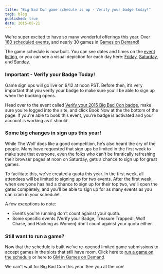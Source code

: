 ```yaml
---
title: "Big Bad Con game schedule is up - Verify your badge today!"
tags: blog
published: true
date: 2015-08-21
---
```


We're super excited to have so many wonderful offerings this year. Over [180 scheduled events](http://www.bigbadcon.com/events/), and nearly 30 games in [Games on Demand](http://www.bigbadcon.com/games-on-demand-2015/)!

The game schedule is now built. You can see dates and times on the [event listing](http://www.bigbadcon.com/events/), or you can see a visual depiction for each day here: [Friday](https://docs.google.com/spreadsheets/d/1piy9vW5ip_4_yClnW7YqfW3NCHc0cGHVmruFIbbwmyg/edit#gid=2), [Saturday](https://docs.google.com/spreadsheets/d/1piy9vW5ip_4_yClnW7YqfW3NCHc0cGHVmruFIbbwmyg/edit#gid=3), and [Sunday](https://docs.google.com/spreadsheets/d/1piy9vW5ip_4_yClnW7YqfW3NCHc0cGHVmruFIbbwmyg/edit#gid=4).

### Important - Verify your Badge Today!

Game sign ups will go live on 9/12 at noon PST. Before then, it’s very important that you verify your badge to make sure you'll be able to sign up when the booking opens.

Head over to the event called [Verify your 2015 Big Bad Con badge](http://www.bigbadcon.com/events/verify-your-2015-big-bad-con-badge/), make sure you're logged into the site, and click Book Now at the the bottom of the page. If you're able to book this event, you're badge is activated and your account is working as it should!

### Some big changes in sign ups this year!

While The Wolf does like a good competition, he’s also heard the cry of the people. Many have requested that sign ups be limited in the first week to make sure that everyone, even the folks who can't be frantically refreshing their browser pages at noon on Saturday, gets a chance to sign up for great games.

To facilitate this, we've created a quota this year. In the first week, all attendees will be limited to signing up for two events. After the first week, when everyone has had a chance to sign up for their top two, we'll open the gates completely, and you'll be able to sign up for as many events as you can cram in your schedule!

A few exceptions to note:

- Events you're running don't count against your quota.
- Some specific events (Verify your Badge, Treasure Trapped!, Wolf Chase, and Hacking as Women) don’t count against your quota either.

### Still want to run a game?

Now that the schedule is built we've re-opened limited game submissions to accept games in the slots that still have room. Click here to [run a game on the schedule](http://www.bigbadcon.com/volunteer/run-a-game/) or here to [GM in Games on Demand](http://www.bigbadcon.com/volunteer/be-a-god/).

We can't wait for Big Bad Con this year. See you at the con!
